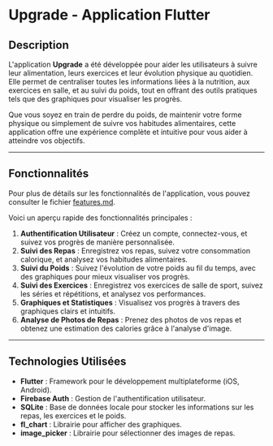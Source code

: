 # Upgrade - Application Flutter

## Description

L'application **Upgrade** a été développée pour aider les utilisateurs à suivre leur alimentation, leurs exercices et leur évolution physique au quotidien. Elle permet de centraliser toutes les informations liées à la nutrition, aux exercices en salle, et au suivi du poids, tout en offrant des outils pratiques tels que des graphiques pour visualiser les progrès.

Que vous soyez en train de perdre du poids, de maintenir votre forme physique ou simplement de suivre vos habitudes alimentaires, cette application offre une expérience complète et intuitive pour vous aider à atteindre vos objectifs.

---

## Fonctionnalités

Pour plus de détails sur les fonctionnalités de l'application, vous pouvez consulter le fichier [features.md](./features.md).

Voici un aperçu rapide des fonctionnalités principales :

1. **Authentification Utilisateur** : Créez un compte, connectez-vous, et suivez vos progrès de manière personnalisée.
2. **Suivi des Repas** : Enregistrez vos repas, suivez votre consommation calorique, et analysez vos habitudes alimentaires.
3. **Suivi du Poids** : Suivez l'évolution de votre poids au fil du temps, avec des graphiques pour mieux visualiser vos progrès.
4. **Suivi des Exercices** : Enregistrez vos exercices de salle de sport, suivez les séries et répétitions, et analysez vos performances.
5. **Graphiques et Statistiques** : Visualisez vos progrès à travers des graphiques clairs et intuitifs.
6. **Analyse de Photos de Repas** : Prenez des photos de vos repas et obtenez une estimation des calories grâce à l'analyse d'image.

---

## Technologies Utilisées

* **Flutter** : Framework pour le développement multiplateforme (iOS, Android).
* **Firebase Auth** : Gestion de l'authentification utilisateur.
* **SQLite** : Base de données locale pour stocker les informations sur les repas, les exercices et le poids.
* **fl\_chart** : Librairie pour afficher des graphiques.
* **image\_picker** : Librairie pour sélectionner des images de repas.